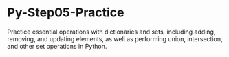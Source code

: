 # Py-Step05-Practice
Practice essential operations with dictionaries and sets, including adding, removing, and updating elements, as well as performing union, intersection, and other set operations in Python.

